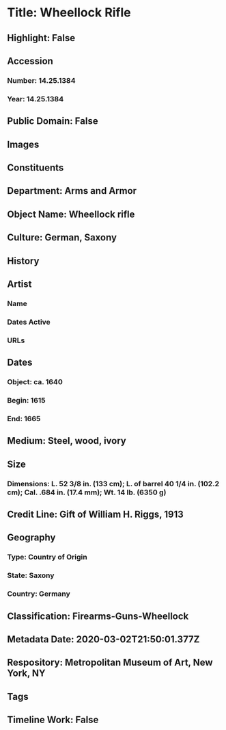 # Title: Wheellock Rifle
## Highlight: False
## Accession
### Number: 14.25.1384
### Year: 14.25.1384
## Public Domain: False
## Images
## Constituents
## Department: Arms and Armor
## Object Name: Wheellock rifle
## Culture: German, Saxony
## History
## Artist
### Name
### Dates Active
### URLs
## Dates
### Object: ca. 1640
### Begin: 1615
### End: 1665
## Medium: Steel, wood, ivory
## Size
### Dimensions: L. 52 3/8 in. (133 cm); L. of barrel 40 1/4 in. (102.2 cm); Cal. .684 in. (17.4 mm); Wt. 14 lb. (6350 g)
## Credit Line: Gift of William H. Riggs, 1913
## Geography
### Type: Country of Origin
### State: Saxony
### Country: Germany
## Classification: Firearms-Guns-Wheellock
## Metadata Date: 2020-03-02T21:50:01.377Z
## Respository: Metropolitan Museum of Art, New York, NY
## Tags
## Timeline Work: False